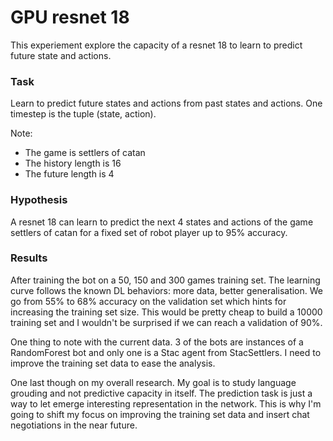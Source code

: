 # GPU resnet 18

This experiement explore the capacity of a resnet 18 to learn to predict future state and actions.

### Task
Learn to predict future states and actions from past states and actions.
One timestep is the tuple (state, action).

Note:
- The game is settlers of catan
- The history length is 16
- The future length is 4

### Hypothesis
A resnet 18 can learn to predict the next 4 states and actions of the game settlers of catan for a fixed set of robot player up to 95% accuracy.

### Results
After training the bot on a 50, 150 and 300 games training set. The learning curve follows the known DL behaviors: more data, better generalisation.
We go from 55% to 68% accuracy on the validation set which hints for increasing the training set size.
This would be pretty cheap to build a 10000 training set and I wouldn't be surprised if we can reach a validation of 90%.

One thing to note with the current data. 3 of the bots are instances of a RandomForest bot and only one is a Stac agent from StacSettlers.
I need to improve the training set data to ease the analysis.

One last though on my overall research. My goal is to study language grouding and not predictive capacity in itself. The prediction task is just a way to let emerge interesting representation in the network. This is why I'm going to shift my focus on improving the training set data and insert chat negotiations in the near future.
